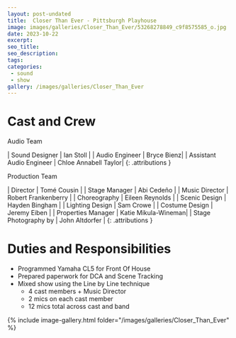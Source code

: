 ```yaml
---
layout: post-undated
title:  Closer Than Ever - Pittsburgh Playhouse
image: images/galleries/Closer_Than_Ever/53268278849_c9f8575585_o.jpg
date: 2023-10-22
excerpt:
seo_title:
seo_description:
tags:
categories: 
 - sound
 - show
gallery: /images/galleries/Closer_Than_Ever
---
```



# Cast and Crew
Audio Team

| Sound Designer            | Ian Stoll  |
| Audio Engineer            | Bryce Bienz|
| Assistant Audio Engineer  | Chloe Annabell Taylor|
{: .attributions }

Production Team

| Director                  | Tomé Cousin    |
| Stage Manager             | Abi Cedeño     |
| Music Director            | Robert Frankenberry |
| Choreography              | Eileen Reynolds |
| Scenic Design             | Hayden Bingham |
| Lighting Design           | Sam Crowe      |
| Costume Design            | Jeremy Eiben   |
| Properties Manager        | Katie Mikula-Wineman|
| Stage Photography by      | John Altdorfer |
{: .attributions }

# Duties and Responsibilities
- Programmed Yamaha CL5 for Front Of House
- Prepared paperwork for DCA and Scene Tracking
- Mixed show using the Line by Line technique
  - 4 cast members + Music Director
  - 2 mics on each cast member
  - 12 mics total across cast and band

{% include image-gallery.html folder="/images/galleries/Closer_Than_Ever" %}
